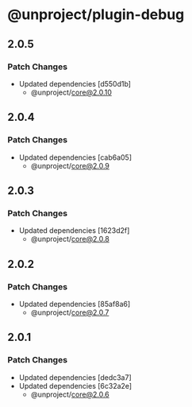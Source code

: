 # @unproject/plugin-debug

## 2.0.5

### Patch Changes

- Updated dependencies [d550d1b]
  - @unproject/core@2.0.10

## 2.0.4

### Patch Changes

- Updated dependencies [cab6a05]
  - @unproject/core@2.0.9

## 2.0.3

### Patch Changes

- Updated dependencies [1623d2f]
  - @unproject/core@2.0.8

## 2.0.2

### Patch Changes

- Updated dependencies [85af8a6]
  - @unproject/core@2.0.7

## 2.0.1

### Patch Changes

- Updated dependencies [dedc3a7]
- Updated dependencies [6c32a2e]
  - @unproject/core@2.0.6

